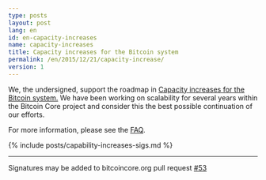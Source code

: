 ```yaml
---
type: posts
layout: post
lang: en
id: en-capacity-increases
name: capacity-increases
title: Capacity increases for the Bitcoin system
permalink: /en/2015/12/21/capacity-increase/
version: 1
---
```

We, the undersigned, support the roadmap in [Capacity increases for the Bitcoin system.][1]  We have been working on scalability for several years within the Bitcoin Core project and consider this the best possible continuation of our efforts.

For more information, please see the [FAQ](/en/2015/12/23/capacity-increases-faq).

{% include posts/capability-increases-sigs.md %}

---

Signatures may be added to bitcoincore.org pull request [#53](https://github.com/bitcoin-core/website/issues/53)

[1]: https://lists.linuxfoundation.org/pipermail/bitcoin-dev/2015-December/011865.html
